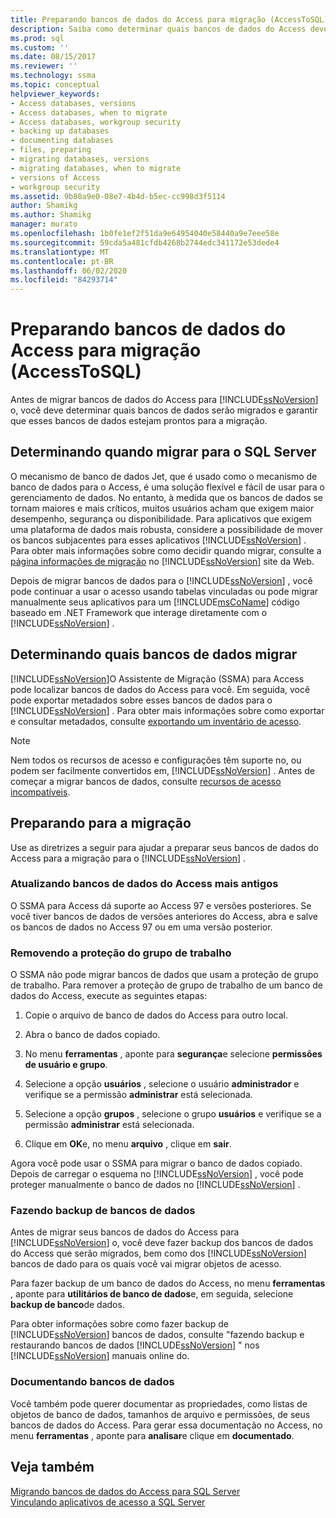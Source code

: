 ```yaml
---
title: Preparando bancos de dados do Access para migração (AccessToSQL) | Microsoft Docs
description: Saiba como determinar quais bancos de dados do Access devem ser migrados para o SQL Server ou para o Azure SQL Database e garantir que eles estejam prontos para a migração.
ms.prod: sql
ms.custom: ''
ms.date: 08/15/2017
ms.reviewer: ''
ms.technology: ssma
ms.topic: conceptual
helpviewer_keywords:
- Access databases, versions
- Access databases, when to migrate
- Access databases, workgroup security
- backing up databases
- documenting databases
- files, preparing
- migrating databases, versions
- migrating databases, when to migrate
- versions of Access
- workgroup security
ms.assetid: 9b80a9e0-08e7-4b4d-b5ec-cc998d3f5114
author: Shamikg
ms.author: Shamikg
manager: murato
ms.openlocfilehash: 1b0fe1ef2f51da9e64954040e58440a9e7eee58e
ms.sourcegitcommit: 59cda5a481cfdb4268b2744edc341172e53dede4
ms.translationtype: MT
ms.contentlocale: pt-BR
ms.lasthandoff: 06/02/2020
ms.locfileid: "84293714"
---
```

# <a name="preparing-access-databases-for-migration-accesstosql"></a>Preparando bancos de dados do Access para migração (AccessToSQL)
Antes de migrar bancos de dados do Access para [!INCLUDE[ssNoVersion](../../includes/ssnoversion-md.md)] o, você deve determinar quais bancos de dados serão migrados e garantir que esses bancos de dados estejam prontos para a migração.  
  
## <a name="determining-when-to-migrate-to-sql-server"></a>Determinando quando migrar para o SQL Server  
O mecanismo de banco de dados Jet, que é usado como o mecanismo de banco de dados para o Access, é uma solução flexível e fácil de usar para o gerenciamento de dados. No entanto, à medida que os bancos de dados se tornam maiores e mais críticos, muitos usuários acham que exigem maior desempenho, segurança ou disponibilidade. Para aplicativos que exigem uma plataforma de dados mais robusta, considere a possibilidade de mover os bancos subjacentes para esses aplicativos [!INCLUDE[ssNoVersion](../../includes/ssnoversion-md.md)] . Para obter mais informações sobre como decidir quando migrar, consulte a [página informações de migração](https://go.microsoft.com/fwlink/?LinkId=68571) no [!INCLUDE[ssNoVersion](../../includes/ssnoversion-md.md)] site da Web.  
  
Depois de migrar bancos de dados para o [!INCLUDE[ssNoVersion](../../includes/ssnoversion-md.md)] , você pode continuar a usar o acesso usando tabelas vinculadas ou pode migrar manualmente seus aplicativos para um [!INCLUDE[msCoName](../../includes/msconame_md.md)] código baseado em .NET Framework que interage diretamente com o [!INCLUDE[ssNoVersion](../../includes/ssnoversion-md.md)] .  
  
## <a name="determining-which-databases-to-migrate"></a>Determinando quais bancos de dados migrar  
[!INCLUDE[ssNoVersion](../../includes/ssnoversion-md.md)]O Assistente de Migração (SSMA) para Access pode localizar bancos de dados do Access para você. Em seguida, você pode exportar metadados sobre esses bancos de dados para o [!INCLUDE[ssNoVersion](../../includes/ssnoversion-md.md)] . Para obter mais informações sobre como exportar e consultar metadados, consulte [exportando um inventário de acesso](exporting-an-access-inventory-accesstosql.md).  

   > [!NOTE]
   > Nem todos os recursos de acesso e configurações têm suporte no, ou podem ser facilmente convertidos em, [!INCLUDE[ssNoVersion](../../includes/ssnoversion-md.md)] . Antes de começar a migrar bancos de dados, consulte [recursos de acesso incompatíveis](incompatible-access-features-accesstosql.md).
  
## <a name="preparing-for-migration"></a>Preparando para a migração  
Use as diretrizes a seguir para ajudar a preparar seus bancos de dados do Access para a migração para o [!INCLUDE[ssNoVersion](../../includes/ssnoversion-md.md)] .  
  
### <a name="upgrading-older-access-databases"></a>Atualizando bancos de dados do Access mais antigos  
O SSMA para Access dá suporte ao Access 97 e versões posteriores. Se você tiver bancos de dados de versões anteriores do Access, abra e salve os bancos de dados no Access 97 ou em uma versão posterior.  
  
### <a name="removing-workgroup-protection"></a>Removendo a proteção do grupo de trabalho  
O SSMA não pode migrar bancos de dados que usam a proteção de grupo de trabalho. Para remover a proteção de grupo de trabalho de um banco de dados do Access, execute as seguintes etapas:  
  
1.  Copie o arquivo de banco de dados do Access para outro local.  
  
2.  Abra o banco de dados copiado.  
  
3.  No menu **ferramentas** , aponte para **segurança**e selecione **permissões de usuário e grupo**.  
  
4.  Selecione a opção **usuários** , selecione o usuário **administrador** e verifique se a permissão **administrar** está selecionada.  
  
5.  Selecione a opção **grupos** , selecione o grupo **usuários** e verifique se a permissão **administrar** está selecionada.  
  
6.  Clique em **OK**e, no menu **arquivo** , clique em **sair**.  
  
Agora você pode usar o SSMA para migrar o banco de dados copiado. Depois de carregar o esquema no [!INCLUDE[ssNoVersion](../../includes/ssnoversion-md.md)] , você pode proteger manualmente o banco de dados no [!INCLUDE[ssNoVersion](../../includes/ssnoversion-md.md)] .  
  
### <a name="backing-up-databases"></a>Fazendo backup de bancos de dados  
Antes de migrar seus bancos de dados do Access para [!INCLUDE[ssNoVersion](../../includes/ssnoversion-md.md)] o, você deve fazer backup dos bancos de dados do Access que serão migrados, bem como dos [!INCLUDE[ssNoVersion](../../includes/ssnoversion-md.md)] bancos de dado para os quais você vai migrar objetos de acesso.  
  
Para fazer backup de um banco de dados do Access, no menu **ferramentas** , aponte para **utilitários de banco de dados**e, em seguida, selecione **backup de banco**de dados.  
  
Para obter informações sobre como fazer backup de [!INCLUDE[ssNoVersion](../../includes/ssnoversion-md.md)] bancos de dados, consulte "fazendo backup e restaurando bancos de dados [!INCLUDE[ssNoVersion](../../includes/ssnoversion-md.md)] " nos [!INCLUDE[ssNoVersion](../../includes/ssnoversion-md.md)] manuais online do.  
  
### <a name="documenting-databases"></a>Documentando bancos de dados  
Você também pode querer documentar as propriedades, como listas de objetos de banco de dados, tamanhos de arquivo e permissões, de seus bancos de dados do Access. Para gerar essa documentação no Access, no menu **ferramentas** , aponte para **analisar**e clique em **documentado**.  
  
## <a name="see-also"></a>Veja também  
[Migrando bancos de dados do Access para SQL Server](migrating-access-databases-to-sql-server-azure-sql-db-accesstosql.md)  
[Vinculando aplicativos de acesso a SQL Server](linking-access-applications-to-sql-server-azure-sql-db-accesstosql.md)

